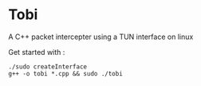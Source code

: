 # Tobi
A C++ packet intercepter using a TUN interface on linux

Get started with :  
```
./sudo createInterface
g++ -o tobi *.cpp && sudo ./tobi
```